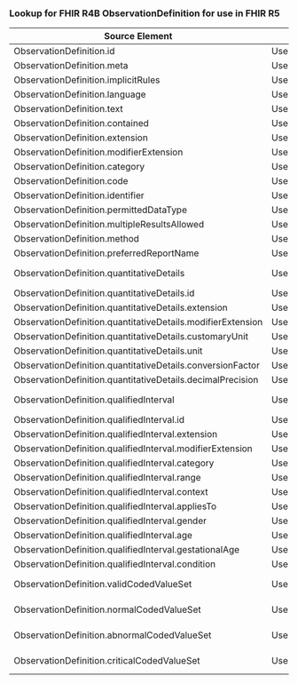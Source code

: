 ### Lookup for FHIR R4B ObservationDefinition for use in FHIR R5

| Source Element | Usage | Target |
| -------------- | ----- | ------ |
| ObservationDefinition.id | UseElementSameName | ObservationDefinition.id |
| ObservationDefinition.meta | UseElementSameName | ObservationDefinition.meta |
| ObservationDefinition.implicitRules | UseElementSameName | ObservationDefinition.implicitRules |
| ObservationDefinition.language | UseElementSameName | ObservationDefinition.language |
| ObservationDefinition.text | UseElementSameName | ObservationDefinition.text |
| ObservationDefinition.contained | UseElementSameName | ObservationDefinition.contained |
| ObservationDefinition.extension | UseElementSameName | ObservationDefinition.extension |
| ObservationDefinition.modifierExtension | UseElementSameName | ObservationDefinition.modifierExtension |
| ObservationDefinition.category | UseElementSameName | ObservationDefinition.category |
| ObservationDefinition.code | UseElementSameName | ObservationDefinition.code |
| ObservationDefinition.identifier | UseElementSameName | ObservationDefinition.identifier |
| ObservationDefinition.permittedDataType | UseElementSameName | ObservationDefinition.permittedDataType |
| ObservationDefinition.multipleResultsAllowed | UseElementSameName | ObservationDefinition.multipleResultsAllowed |
| ObservationDefinition.method | UseElementSameName | ObservationDefinition.method |
| ObservationDefinition.preferredReportName | UseElementSameName | ObservationDefinition.preferredReportName |
| ObservationDefinition.quantitativeDetails | UseExtension | http://hl7.org/fhir/4.3/StructureDefinition/extension-ObservationDefinition.quantitativeDetails |
| ObservationDefinition.quantitativeDetails.id | UseExtensionFromAncestor | - |
| ObservationDefinition.quantitativeDetails.extension | UseExtensionFromAncestor | - |
| ObservationDefinition.quantitativeDetails.modifierExtension | UseExtensionFromAncestor | - |
| ObservationDefinition.quantitativeDetails.customaryUnit | UseExtensionFromAncestor | - |
| ObservationDefinition.quantitativeDetails.unit | UseExtensionFromAncestor | - |
| ObservationDefinition.quantitativeDetails.conversionFactor | UseExtensionFromAncestor | - |
| ObservationDefinition.quantitativeDetails.decimalPrecision | UseExtensionFromAncestor | - |
| ObservationDefinition.qualifiedInterval | UseExtension | http://hl7.org/fhir/4.3/StructureDefinition/extension-ObservationDefinition.qualifiedInterval |
| ObservationDefinition.qualifiedInterval.id | UseExtensionFromAncestor | - |
| ObservationDefinition.qualifiedInterval.extension | UseExtensionFromAncestor | - |
| ObservationDefinition.qualifiedInterval.modifierExtension | UseExtensionFromAncestor | - |
| ObservationDefinition.qualifiedInterval.category | UseExtensionFromAncestor | - |
| ObservationDefinition.qualifiedInterval.range | UseExtensionFromAncestor | - |
| ObservationDefinition.qualifiedInterval.context | UseExtensionFromAncestor | - |
| ObservationDefinition.qualifiedInterval.appliesTo | UseExtensionFromAncestor | - |
| ObservationDefinition.qualifiedInterval.gender | UseExtensionFromAncestor | - |
| ObservationDefinition.qualifiedInterval.age | UseExtensionFromAncestor | - |
| ObservationDefinition.qualifiedInterval.gestationalAge | UseExtensionFromAncestor | - |
| ObservationDefinition.qualifiedInterval.condition | UseExtensionFromAncestor | - |
| ObservationDefinition.validCodedValueSet | UseExtension | http://hl7.org/fhir/4.3/StructureDefinition/extension-ObservationDefinition.validCodedValueSet |
| ObservationDefinition.normalCodedValueSet | UseExtension | http://hl7.org/fhir/4.3/StructureDefinition/extension-ObservationDefinition.normalCodedValueSet |
| ObservationDefinition.abnormalCodedValueSet | UseExtension | http://hl7.org/fhir/4.3/StructureDefinition/extension-ObservationDefinition.abnormalCodedValueSet |
| ObservationDefinition.criticalCodedValueSet | UseExtension | http://hl7.org/fhir/4.3/StructureDefinition/extension-ObservationDefinition.criticalCodedValueSet |
